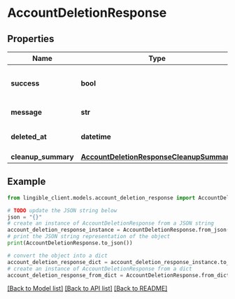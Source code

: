 # AccountDeletionResponse


## Properties

Name | Type | Description | Notes
------------ | ------------- | ------------- | -------------
**success** | **bool** | Whether the account deletion was successful |
**message** | **str** | Confirmation message |
**deleted_at** | **datetime** | When the account was deleted | [optional]
**cleanup_summary** | [**AccountDeletionResponseCleanupSummary**](AccountDeletionResponseCleanupSummary.md) |  |

## Example

```python
from lingible_client.models.account_deletion_response import AccountDeletionResponse

# TODO update the JSON string below
json = "{}"
# create an instance of AccountDeletionResponse from a JSON string
account_deletion_response_instance = AccountDeletionResponse.from_json(json)
# print the JSON string representation of the object
print(AccountDeletionResponse.to_json())

# convert the object into a dict
account_deletion_response_dict = account_deletion_response_instance.to_dict()
# create an instance of AccountDeletionResponse from a dict
account_deletion_response_from_dict = AccountDeletionResponse.from_dict(account_deletion_response_dict)
```
[[Back to Model list]](../README.md#documentation-for-models) [[Back to API list]](../README.md#documentation-for-api-endpoints) [[Back to README]](../README.md)
